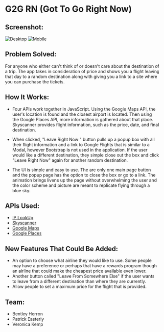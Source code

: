 # G2G RN (Got To Go Right Now)

## Screenshot:
![Desktop](https://user-images.githubusercontent.com/10934614/71009110-b79f5d00-20b7-11ea-87d1-ad4f41c42239.png)
![Mobile](https://user-images.githubusercontent.com/10934614/71009111-b79f5d00-20b7-11ea-9039-35694873dcef.png)

## Problem Solved:
For anyone who either can't think of or doesn't care about the destination of a trip. The app takes in consideration of price and shows you a flight leaving that day to a random destination along with giving you a link to a site where you can purchase the tickets.

## How It Works:
- Four APIs work together in JavaScript. Using the Google Maps API, the user's location is found and the closest airport is located. Then using the Google Places API, more information is gathered about that place. Skyscanner provides flight information, such as the price, date, and final destination.

- When clicked, "Leave Right Now " button pulls up a popup box with all their flight information and a link to Google Flights that is similar to a Modal, however Bootstrap is not used in the application. If the user would like a different destination, they simple close out the box and click "Leave Right Now" again for another random destination.

- The UI is simple and easy to use. The are only one main page button and the popup page has the option to close the box or go to a link. The animation brings livens up the page without overwhelming the user and the color scheme and picture are meant to replicate flying through a blue sky.

## APIs Used:
- [IP LookUp](https://ipdata.co)
- [Skyscanner](https://partners.skyscanner.net/affiliates/travel-apis)
- [Google Maps](https://developers.google.com/maps/documentation)
- [Google Places](https://developers.google.com/places/web-service/intro)

## New Features That Could Be Added:
- An option to choose what airline they would like to use. Some people may have a preference or perhaps that have a rewards program though an airline that could make the cheapest price available even lower.
- Another button called "Leave From Somewhere Else" if the user wants to leave from a different destination than where they are currently.
- Allow people to set a maximum price for the flight that is provided.

## Team:
- Bentley Herron
- Patrick Easterly
- Veronica Kemp
